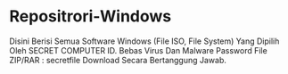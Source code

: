 # Repositrori-Windows

Disini Berisi Semua Software Windows (File ISO, File System) Yang Dipilih Oleh SECRET COMPUTER ID. Bebas Virus Dan Malware Password File ZIP/RAR : secretfile Download Secara Bertanggung Jawab.
